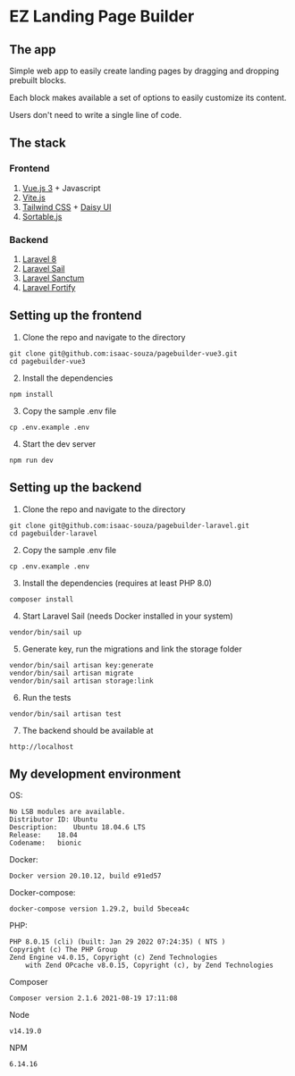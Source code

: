 # EZ Landing Page Builder

## The app

Simple web app to easily create landing pages by dragging and dropping prebuilt blocks.

Each block makes available a set of options to easily customize its content.

Users don't need to write a single line of code.

## The stack

### Frontend

1. [Vue.js 3](https://v3.vuejs.org/) + Javascript
2. [Vite.js](https://vitejs.dev/)
3. [Tailwind CSS](https://tailwindcss.com/) + [Daisy UI](https://daisyui.com/)
5. [Sortable.js](https://github.com/SortableJS/vue.draggable.next)

### Backend

1. [Laravel 8](https://laravel.com/docs/8.x)
2. [Laravel Sail](https://laravel.com/docs/8.x/sail)
3. [Laravel Sanctum](https://laravel.com/docs/8.x/sanctum)
4. [Laravel Fortify](https://laravel.com/docs/8.x/fortify)

## Setting up the frontend

1. Clone the repo and navigate to the directory
```
git clone git@github.com:isaac-souza/pagebuilder-vue3.git
cd pagebuilder-vue3
```
2. Install the dependencies
```
npm install
```
3. Copy the sample .env file
```
cp .env.example .env
```
4. Start the dev server
```
npm run dev
```

## Setting up the backend

1. Clone the repo and navigate to the directory
```
git clone git@github.com:isaac-souza/pagebuilder-laravel.git
cd pagebuilder-laravel
```
2. Copy the sample .env file
```
cp .env.example .env
```
3. Install the dependencies (requires at least PHP 8.0)
```
composer install
```
4. Start Laravel Sail (needs Docker installed in your system)
```
vendor/bin/sail up
```
5. Generate key, run the migrations and link the storage folder
```
vendor/bin/sail artisan key:generate
vendor/bin/sail artisan migrate
vendor/bin/sail artisan storage:link
```
6. Run the tests
```
vendor/bin/sail artisan test
```
7. The backend should be available at
```
http://localhost
```

## My development environment

OS:
```
No LSB modules are available.
Distributor ID:	Ubuntu
Description:	Ubuntu 18.04.6 LTS
Release:	18.04
Codename:	bionic
```

Docker: 
```
Docker version 20.10.12, build e91ed57
```

Docker-compose:
```
docker-compose version 1.29.2, build 5becea4c
```

PHP:
```
PHP 8.0.15 (cli) (built: Jan 29 2022 07:24:35) ( NTS )
Copyright (c) The PHP Group
Zend Engine v4.0.15, Copyright (c) Zend Technologies
    with Zend OPcache v8.0.15, Copyright (c), by Zend Technologies
```
Composer
```
Composer version 2.1.6 2021-08-19 17:11:08
```
Node
```
v14.19.0
```
NPM
```
6.14.16
```